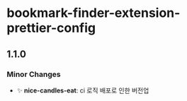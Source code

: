 # bookmark-finder-extension-prettier-config

## 1.1.0

### Minor Changes

- ✨ **nice-candles-eat**: ci 로직 배포로 인한 버전업
